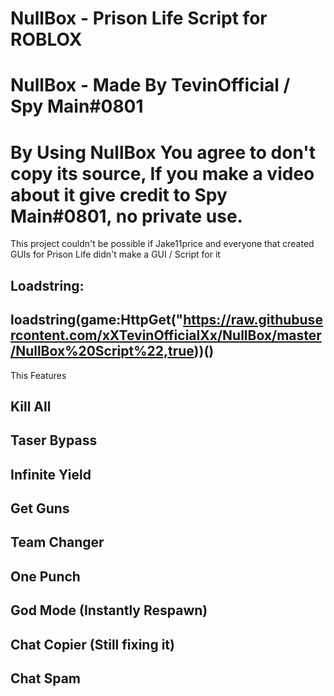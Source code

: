 # NullBox - Prison Life Script for ROBLOX
# NullBox - Made By TevinOfficial / Spy Main#0801
# By Using NullBox You agree to don't copy its source, If you make a video about it give credit to Spy Main#0801, no private use.
This project couldn't be possible if Jake11price and everyone that created GUIs for Prison Life didn't make a GUI / Script for it

## Loadstring:
## loadstring(game:HttpGet("https://raw.githubusercontent.com/xXTevinOfficialXx/NullBox/master/NullBox%20Script%22,true))()

This Features

## Kill All

## Taser Bypass

## Infinite Yield

## Get Guns

## Team Changer

## One Punch

## God Mode (Instantly Respawn)

## Chat Copier (Still fixing it)

## Chat Spam
